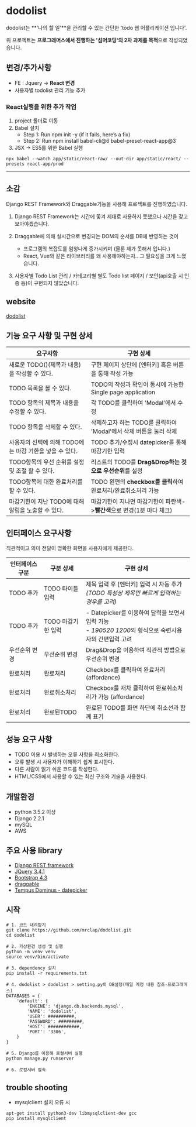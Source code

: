 # dodolist
dodolist는 **'나의 할 일'**을 관리할 수 있는 간단한 'todo 웹 어플리케이션 입니다'.

위 프로젝트는 **프로그래머스에서 진행하는 '섬머코딩'의 2차 과제를 목적**으로 작성되었습니다.


## 변경/추가사항
- FE : Jquery -> **React 변경**
- 사용자별 todolist 관리 기능 추가

### React실행을 위한 추가 작업
1. project 폴더로 이동
2. Babel 설치
    - Step 1: Run npm init -y (if it fails, here’s a fix)
    - Step 2: Run npm install babel-cli@6 babel-preset-react-app@3
3. JSX -> ES5를 위한 Babel 실행  
```
npx babel --watch app/static/react-raw/ --out-dir app/static/react/ --presets react-app/prod
```
_ _ _

## 소감
Django REST Framework와 Draggable기능을 사용해 프로젝트를 진행하였습니다.

1. Django REST Framework는 시간에 쫓겨 제대로 사용하지 못했으나 시간을 갖고 보아야겠습니다.

2. Draggable에 의해 실시간으로 변경되는 DOM의 순서를 DB에 반영하는 것이
    - 프로그램의 복잡도를 엄청나게 증가시키며 (물론 제가 못해서 입니다.)
    - React, Vue와 같은 라이브러리를 왜 사용해야하는지.. 그 필요성을 크게 느꼈습니다.

3. 사용자별 Todo List 관리 / 카테고리별 별도 Todo list 페이지 / 보안(api호출 시 인증 등)이 구현되지 않았습니다.

## website
[dodolist](http://dodolist.tk/)

## 기능 요구 사항 및 구현 상세
| 요구사항 | 구현 상세 |
|------|-------|
|새로운 TODO()(제목과 내용)을 작성할 수 있다.|구현 페이지 상단에 [엔터키] 혹은 버튼을 통해 작성 가능|
|TODO 목록을 볼 수 있다.|TODO의 작성과 확인이 동시에 가능한 Single page application |
|TODO 항목의 제목과 내용을 수정할 수 있다.|각 TODO를 클릭하여 'Modal'에서 수정|
|TODO 항목을 삭제할 수 있다.|삭제하고자 하는 TODO를 클릭하여 'Modal'에서 삭제 버튼을 눌러 삭제|
|사용자의 선택에 의해 TODO에는 마감 기한을 넣을 수 있다.|TODO 추가/수정시 datepicker를 통해 마감기한 입력|
|TODO항목의 우선 순위를 설정 및 조절 할 수 있다.|리스트의 TODO를 **Drag&Drop하는 것으로 우선순위**를 설정|
|TODO항목에 대한 완료처리를 할 수 있다.|TODO 왼편의 **checkbox를 클릭**하여 완료처리/완료취소처리 가능 |
|마감기한이 지난 TODO에 대해 알림을 노출할 수 있다.| 마감기한이 지나면 마감기한이 파란색->**빨간색**으로 변경(1분 마다 체크)|


## 인터페이스 요구사항
직관적이고 의미 전달이 명확한 화면을 사용자에게 제공한다.

| 인터페이스 구분 | 구분 상세 | 구현 상세 |
|------------|---------------|---------|
|TODO 추가| TODO 타이틀 입력|제목 입력 후 [엔터키] 입력 시 자동 추가<br>_(TODO 특성상 제목만 빠르게 입력하는 경우를 고려)_|
|TODO 추가| TODO 마감기한 입력| - Datepicker를 이용하여 달력을 보면서 입력 가능 <br>- *190520 1200*의 형식으로 숙련사용자의 간편입력 고려|
|우선순위 변경| 우선순위 변경 | Drag&Drop을 이용하여 직관적 방법으로 우선순위 변경 |
|완료처리| 완료처리 | Checkbox를 클릭하여 완료처리 (affordance) |
|완료처리|완료취소처리| Checkbox를 재차 클릭하여 완료취소처리가 가능 (affordance) |
|완료처리|완료된TODO| 완료된 TODO를 화면 하단에 취소선과 함께 표기 |

## 성능 요구 사항 
- TODO 이용 시 발생하는 오류 사항을 최소화한다.
- 오류 발생 시 사용자가 이해하기 쉽게 표시한다.
- 다른 사람이 읽기 쉬운 코드를 작성한다.
- HTML/CSS에서 사용할 수 있는 최신 구조와 기술을 사용한다.

## 개발환경
- python 3.5.2 이상
- Django 2.2.1
- mySQL
- AWS


## 주요 사용 library
- [Django REST framework](https://www.django-rest-framework.org/)
- [JQuery 3.4.1](https://jquery.com/)
- [Bootstrap 4.3](https://getbootstrap.com/docs/4.3/getting-started/download/)
- [draggable](https://shopify.github.io/draggable/examples/simple-list.html)
- [Tempus Dominus - datepicker](https://tempusdominus.github.io/bootstrap-4/)

## 시작
```
# 1. 코드 내려받기
git clone https://github.com/mrclap/dodolist.git
cd dodolist

# 2. 가상환경 생성 및 실행
python -m venv venv
source venv/bin/activate

# 3. dependency 설치
pip install -r requirements.txt

# 4. dodolist > dodolist > setting.py의 DB설정(메일 계정 내용 참조-프로그래머스)
DATABASES = {
    'default': {
        'ENGINE': 'django.db.backends.mysql',
        'NAME': 'dodolist',
        'USER': ##########,
        'PASSWORD': #########,
        'HOST': ############,
        'PORT': '3306',
    }
}

# 5. Django를 이용해 로컬서버 실행
python manage.py runserver

# 6. 로컬서버 접속
```




## trouble shooting
- mysqlclient 설치 오류 시

```
apt-get install python3-dev libmysqlclient-dev gcc
pip install mysqlclient
```
